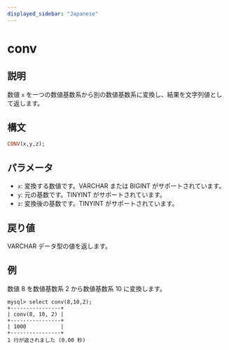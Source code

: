 ```yaml
---
displayed_sidebar: "Japanese"
---
```


# conv

## 説明

数値 `x` を一つの数値基数系から別の数値基数系に変換し、結果を文字列値として返します。

## 構文

```Haskell
CONV(x,y,z);
```

## パラメータ

- `x`: 変換する数値です。VARCHAR または BIGINT がサポートされています。
- `y`: 元の基数です。TINYINT がサポートされています。
- `z`: 変換後の基数です。TINYINT がサポートされています。

## 戻り値

VARCHAR データ型の値を返します。

## 例

数値 8 を数値基数系 2 から数値基数系 10 に変換します。

```Plain
mysql> select conv(8,10,2);
+----------------+
| conv(8, 10, 2) |
+----------------+
| 1000           |
+----------------+
1 行が返されました (0.00 秒)
```
